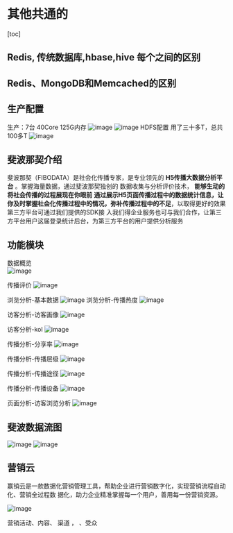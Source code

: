 # 其他共通的

[toc]

## Redis, 传统数据库,hbase,hive  每个之间的区别

## Redis、MongoDB和Memcached的区别

## 生产配置

生产：7台 40Core  125G内存
![image](https://static.lovedata.net/jpg/2018/6/19/9af8e559f85674de59abdb85dc603a11.jpg-wm)
![image](https://static.lovedata.net/jpg/2018/6/19/b04a76d07a4a1dfaa6b52f2ff47ef2a3.jpg-wm)
HDFS配置  用了三十多T，总共100多T
![image](https://static.lovedata.net/jpg/2018/6/19/fb4ff0877db450291d8dd29c533e6d3e.jpg-wm)

## 斐波那契介绍

斐波那契（FIBODATA）是社会化传播专家，是专业领先的 **H5传播大数据分析平台** 。掌握海量数据，通过斐波那契独创的 数据收集与分析评价技术， **能够生动的将社会传播的过程展现在你眼前**  **通过展示H5页面传播过程中的数据统计信息，让 你及时掌握社会化传播过程中的情况，弥补传播过程中的不足**，以取得更好的效果第三方平台可通过我们提供的SDK接 入我们得企业服务也可与我们合作，让第三方平台用户这届登录统计后台，为第三方平台的用户提供分析服务

## 功能模块

数据概览  
![image](https://static.lovedata.net/jpg/2018/6/19/8bd75956119e675ff0914f7af1e977cb.jpg-wm)

传播评价
![image](https://static.lovedata.net/jpg/2018/6/19/039f30a1c630ec622ec744f6d1e031fb.jpg-wm)

浏览分析-基本数据
![image](https://static.lovedata.net/jpg/2018/6/19/e9075eb95f4e3c6bd1cf533b761c6ade.jpg-wm)
浏览分析-传播热度
![image](https://static.lovedata.net/jpg/2018/6/19/4f668ffda4e06274637141140acd546b.jpg-wm)

访客分析-访客画像
![image](https://static.lovedata.net/jpg/2018/6/19/432fc1fe5c2f8724dc98673eeb7c66fa.jpg-wm)

访客分析-kol
![image](https://static.lovedata.net/jpg/2018/6/19/dccac21c054cda1da6581b8c0459b78c.jpg-wm)

传播分析-分享率
![image](https://static.lovedata.net/jpg/2018/6/19/0be377437c8131c675d8065d5adb4fcd.jpg-wm)

传播分析-传播层级
![image](https://static.lovedata.net/jpg/2018/6/19/74f1d0d0499d563b3d0b0feb57b873d6.jpg-wm)

传播分析-传播途径
![image](https://static.lovedata.net/jpg/2018/6/19/1ae1c6562b51678bcaace28e4a7c4a66.jpg-wm)

传播分析-传播设备
![image](https://static.lovedata.net/jpg/2018/6/19/d2e5f9e05e6563c732fee47135956414.jpg-wm)


页面分析-访客浏览分析
![image](https://static.lovedata.net/jpg/2018/6/19/2d35f7a59da1c39f4cbee05e95e1c24e.jpg-wm)

## 斐波数据流图

![image](https://static.lovedata.net/jpg/2018/6/19/0b4db3ab82c19c5daeceecfb5b9f4aa1.jpg-wm)
![image](https://static.lovedata.net/jpg/2018/6/19/9f24a9c1bf3b94bbff69f7d240ce6564.jpg-wm)

## 营销云

赢销云是一款数据化营销管理工具，帮助企业进行营销数字化，实现营销流程自动化、营销全过程数
据化，助力企业精准掌握每一个用户，善用每一份营销资源。

![image](https://static.lovedata.net/jpg/2018/6/20/66636b505fa3a677c3dc213a0aac15c7.jpg-wm)

营销活动、内容、  渠道 ， 、受众

